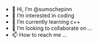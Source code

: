 - 👋 Hi, I’m @sumochepinn
- 👀 I’m interested in coding
- 🌱 I’m currently learning c++ 
- 💞️ I’m looking to collaborate on ...
- 📫 How to reach me ...

<!---
sumochepinn/sumochepinn is a ✨ special ✨ repository because its `README.md` (this file) appears on your GitHub profile.
You can click the Preview link to take a look at your changes.
--->
